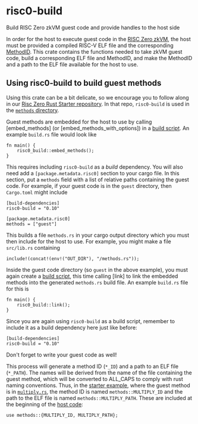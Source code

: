 # risc0-build

Build RISC Zero zkVM guest code and provide handles to the host side

In order for the host to execute guest code in the [RISC Zero zkVM](risc0_zkvm), the host must be provided a compiled RISC-V ELF file and the corresponding [MethodID](risc0_zkvm::host::MethodId). This crate contains the functions needed to take zkVM guest code, build a corresponding ELF file and MethodID, and make the MethodID and a path to the ELF file available for the host to use.

## Using risc0-build to build guest methods

Using this crate can be a bit delicate, so we encourage you to follow along in our [Risc Zero Rust Starter repository](https://github.com/risc0/risc0-rust-starter). In that repo, `risc0-build` is used in the [`methods` directory](https://github.com/risc0/risc0-rust-starter/tree/main/methods).

Guest methods are embedded for the host to use by calling [embed_methods] (or [embed_methods_with_options]) in a [build script](https://doc.rust-lang.org/cargo/reference/build-scripts.html). An example `build.rs` file would look like
```no_run
fn main() {
    risc0_build::embed_methods();
}
```

This requires including `risc0-build` as a _build_ dependency. You will also need add a `[package.metadata.risc0]` section to your cargo file. In this section, put a `methods` field with a list of relative paths containing the guest code. For example, if your guest code is in the `guest` directory, then `Cargo.toml` might include
```ignore
[build-dependencies]
risc0-build = "0.10"

[package.metadata.risc0]
methods = ["guest"]
```

This builds a file `methods.rs` in your cargo output directory which you must then include for the host to use. For example, you might make a file `src/lib.rs` containing
```ignore
include!(concat!(env!("OUT_DIR"), "/methods.rs"));
```

Inside the guest code directory (so `guest` in the above example), you must again create a [build script](https://doc.rust-lang.org/cargo/reference/build-scripts.html), this time calling [link] to link the embedded methods into the generated `methods.rs` build file. An example `build.rs` file for this is
```no_run
fn main() {
    risc0_build::link();
}
```

Since you are again using `risc0-build` as a build script, remember to include it as a build dependency here just like before:
```ignore
[build-dependencies]
risc0-build = "0.10"
```

Don't forget to write your guest code as well!

This process will generate a method ID (`*_ID`) and a path to an ELF file (`*_PATH`). The names will be derived from the name of the file containing the guest method, which will be converted to ALL_CAPS to comply with rust naming conventions. Thus, in the [starter example](https://github.com/risc0/risc0-rust-starter), where the guest method is in [`multiply.rs`](https://github.com/risc0/risc0-rust-starter/blob/main/methods/guest/src/bin/multiply.rs), the method ID is named `methods::MULTIPLY_ID` and the path to the ELF file is named `methods::MULTIPLY_PATH`. These are included at the beginning of the [host code](https://github.com/risc0/risc0-rust-starter/blob/main/starter/src/main.rs):
```ignore
use methods::{MULTIPLY_ID, MULTIPLY_PATH};
```
